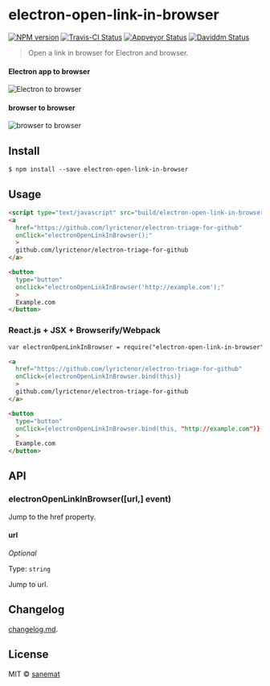 # electron-open-link-in-browser

[![NPM version][npm-image]][npm-url] [![Travis-CI Status][travis-image]][travis-url] [![Appveyor Status][appveyor-image]][appveyor-url] [![Daviddm Status][daviddm-image]][daviddm-url]

> Open a link in browser for Electron and browser.

#### Electron app to browser

![Electron to browser](https://cloud.githubusercontent.com/assets/75448/9560922/626a5610-4e6a-11e5-9a1f-af9c2cd43f38.gif)

#### browser to browser

![browser to browser](https://cloud.githubusercontent.com/assets/75448/9560923/6a926ba2-4e6a-11e5-84ff-3be91ad410d3.gif)


## Install

```
$ npm install --save electron-open-link-in-browser
```


## Usage

```html
<script type="text/javascript" src="build/electron-open-link-in-browser.js"></script>
<a
  href="https://github.com/lyrictenor/electron-triage-for-github"
  onClick="electronOpenLinkInBrowser();"
  >
  github.com/lyrictenor/electron-triage-for-github
</a>

<button
  type="button"
  onclick="electronOpenLinkInBrowser('http://example.com');"
  >
  Example.com
</button>
```

### React.js + JSX + Browserify/Webpack

```html
var electronOpenLinkInBrowser = require("electron-open-link-in-browser");

<a
  href="https://github.com/lyrictenor/electron-triage-for-github"
  onClick={electronOpenLinkInBrowser.bind(this)}
  >
  github.com/lyrictenor/electron-triage-for-github
</a>

<button
  type="button"
  onClick={electronOpenLinkInBrowser.bind(this, "http://example.com")}
  >
  Example.com
</button>
```


## API

### electronOpenLinkInBrowser([url,] event)

Jump to the href property.

#### url

*Optional*

Type: `string`

Jump to url.


## Changelog

[changelog.md](./changelog.md).


## License

MIT © [sanemat](http://sane.jp)


[travis-url]: https://travis-ci.org/lyrictenor/electron-open-link-in-browser
[travis-image]: https://img.shields.io/travis/lyrictenor/electron-open-link-in-browser/master.svg?style=flat-square&label=travis
[appveyor-url]: https://ci.appveyor.com/project/sanemat/electron-open-link-in-browser/branch/master
[appveyor-image]: https://img.shields.io/appveyor/ci/sanemat/electron-open-link-in-browser/master.svg?style=flat-square&label=appveyor
[npm-url]: https://npmjs.org/package/electron-open-link-in-browser
[npm-image]: https://img.shields.io/npm/v/electron-open-link-in-browser.svg?style=flat-square
[daviddm-url]: https://david-dm.org/lyrictenor/electron-open-link-in-browser
[daviddm-image]: https://img.shields.io/david/lyrictenor/electron-open-link-in-browser.svg?style=flat-square
